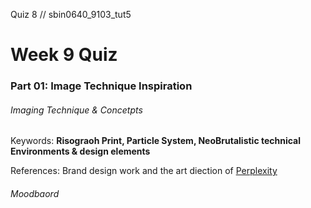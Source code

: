 Quiz 8 // sbin0640_9103_tut5

# Week 9 Quiz
### Part 01: Image Technique Inspiration

###### Imaging Technique & Concetpts

Keywords: **Risograoh Print, Particle System, NeoBrutalistic technical Environments & design elements**

References: Brand design work and the art diection of [Perplexity](https://live.standards.site/perplexity/design)

###### Moodbaord



